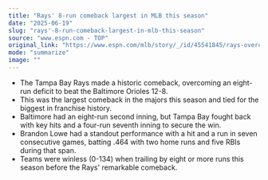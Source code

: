 ```yaml
---
title: "Rays' 8-run comeback largest in MLB this season"
date: "2025-06-19"
slug: "rays'-8-run-comeback-largest-in-mlb-this-season"
source: "www.espn.com - TOP"
original_link: "https://www.espn.com/mlb/story/_/id/45541845/rays-overcome-8-run-deficit-vs-orioles-largest-comeback-majors-season"
mode: "summarize"
image: ""
---
```


- The Tampa Bay Rays made a historic comeback, overcoming an eight-run deficit to beat the Baltimore Orioles 12-8.
- This was the largest comeback in the majors this season and tied for the biggest in franchise history.
- Baltimore had an eight-run second inning, but Tampa Bay fought back with key hits and a four-run seventh inning to secure the win.
- Brandon Lowe had a standout performance with a hit and a run in seven consecutive games, batting .464 with two home runs and five RBIs during that span.
- Teams were winless (0-134) when trailing by eight or more runs this season before the Rays' remarkable comeback.